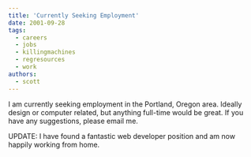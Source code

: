 ```yaml
---
title: 'Currently Seeking Employment'
date: 2001-09-28
tags:
  - careers
  - jobs
  - killingmachines
  - regresources
  - work
authors:
  - scott
---
```


I am currently seeking employment in the Portland, Oregon area. Ideally design or computer related, but anything full-time would be great. If you have any suggestions, please email me.

UPDATE: I have found a fantastic web developer position and am now happily working from home.
